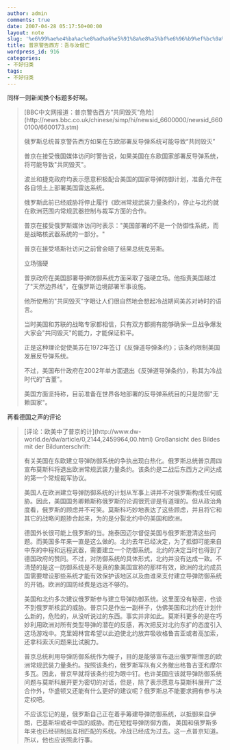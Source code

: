 ```yaml
---
author: admin
comments: true
date: 2007-04-28 05:17:50+00:00
layout: note
slug: '%e6%99%ae%e4%ba%ac%e8%ad%a6%e5%91%8a%e8%a5%bf%e6%96%b9%ef%bc%9a%e5%90%be%e4%b8%8e%e6%b1%9d%e5%81%95%e4%ba%a1'
title: 普京警告西方：吾与汝偕亡
wordpress_id: 916
categories:
- 不好归类
tags:
- 不好归类
---
```


同样一则新闻换个标题多好啊。



<blockquote>[BBC中文网报道：普京警告西方“共同毁灭”危险](http://news.bbc.co.uk/chinese/simp/hi/newsid_6600000/newsid_6600100/6600173.stm)

俄罗斯总统普京警告西方如果在东欧部署反导弹系统可能导致“共同毁灭”

普京在接受俄国媒体访问时警告说，如果美国在东欧国家部署反导弹系统，将可能导致"共同毁灭"。

波兰和捷克政府均表示愿意积极配合美国的国家导弹防御计划，准备允许在各自领土上部署美国雷达系统。

俄罗斯此前已经威胁将停止履行《欧洲常规武装力量条约》，停止与北约就在欧洲范围内常规武器控制与裁军方面的合作。

普京在接受俄罗斯媒体访问时表示："美国部署的不是一个防御性系统，而是战略核武器系统的一部分。"

普京在接受塔斯社访问之前曾会晤了结果总统克劳斯。

立场强硬

普京政府在美国部署导弹防御系统方面采取了强硬立场。他指责美国越过了"天然边界线"，在俄罗斯边境部署军事设施。

他所使用的"共同毁灭"字眼让人们很自然地会想起冷战期间美苏对峙时的语言。

当时美国和苏联的战略专家都相信，只有双方都拥有能够确保一旦战争爆发大家会"共同毁灭"的能力，才能保证和平。

正是这种理论促使美苏在1972年签订《反弹道导弹条约》；该条约限制美国发展反导弹系统。

不过，美国布什政府在2002年单方面退出《反弹道导弹条约》，称其为冷战时代的"古董"。

美国方面坚持称，目前准备在世界各地部署的反导弹系统目的只是防御"无赖国家"。</blockquote>




再看德国之声的评论




<blockquote>[评论：欧美中了普京的计](http://www.dw-world.de/dw/article/0,2144,2459964,00.html)
Großansicht des Bildes mit der Bildunterschrift:  
 
有关美国在东欧建立导弹防御系统的争执出现白热化。俄罗斯总统普京周四宣布莫斯科将退出欧洲常规武装力量条约。该条约是二战后东西方之间达成的第一个常规裁军协议。

美国人在欧洲建立导弹防御系统的计划从军事上讲并不对俄罗斯构成任何威胁。因此，美国国务卿赖斯称俄罗斯的论调很荒谬是有道理的。但从政治角度看，俄罗斯的顾虑并不可笑。莫斯科巧妙地表达了这些顾虑，并且将它和其它的战略问题掺合起来，为的是分裂北约中的美国和欧洲。

德国外长很可能上俄罗斯的当。施泰因迈尔督促美国与俄罗斯澄清这些问题。而美国多年来一直是这么做的。北约去年已经决定，为了抵御可能来自中东的中程和远程武器，需要建立一个防御系统。北约的决定当时也得到了德国政府的赞同。不过，对防御系统的具体形式，北约并没有达成一致。不清楚的是这一防御系统是不是真的象美国宣称的那样有效，欧洲的北约成员国需要增设那些系统才能有效保护该地区以及由谁来支付建立导弹防御系统的开销。欧洲的国防经费是远远不够的。

美国和北约多次建议俄罗斯参与建立导弹防御系统。这里面没有秘密，也谈不到俄罗斯核武的威胁。普京只是作出一副样子，仿佛美国和北约在计划什么新的，危险的，从没听说过的东西。事实并非如此。莫斯科更多的是在巧妙利用欧洲对所有类型导弹的潜在的反感，再次把反对北约东扩的态度引入这场游戏中。克里姆林宫希望以此迫使北约放弃吸收格鲁吉亚或者高加索，还拿科索沃问题来比试腕力。

普京总统利用导弹防御系统作为幌子，目的是能够宣布退出俄罗斯憎恶的欧洲常规武装力量条约。按照该条约，俄罗斯军队有义务撤出格鲁吉亚和摩尔多瓦。因此，普京早就将该条约视为眼中钉。也许美国应该就导弹防御系统问题与莫斯科展开更为密切的对话，但是，除了表示愿意与莫斯科展开广泛合作外，华盛顿又还能有什么更好的建议呢？俄罗斯总不能要求拥有参与决定权吧。

不应该忘记的是，俄罗斯自己正在着手筹建导弹防御系统，以抵御来自伊朗，巴基斯坦或者中国的威胁。而在短程导弹防御方面， 美国和俄罗斯多年来也已经研制出互相匹配的系统。冷战已经成为过去。这一点普京知道。所以，他也应该照此行事。</blockquote>




